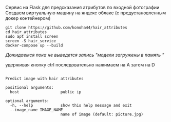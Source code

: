 Сервис на Flask для предсказания атрибутов по входной фотографии
Создаем виртуальную машину на яндекс облаке (с предустановленным докер контейнером)

```
git clone https://github.com/konoha44/hair_attributes
cd hair_attributes
sudo apt install screen
screen -S hair_service
docker-compose up --build
```
*Дожидаемся пока не выведется запись "модели загружены в память "*

удерживая кнопку ctrl последовательно нажимаем на A затем на D


```usage: client.py [-h] [--image_name IMAGE_NAME] host

Predict image with hair attributes

positional arguments:
  host                  public ip

optional arguments:
  -h, --help            show this help message and exit
  --image_name IMAGE_NAME
                        name of image (default: picture.jpg)
```